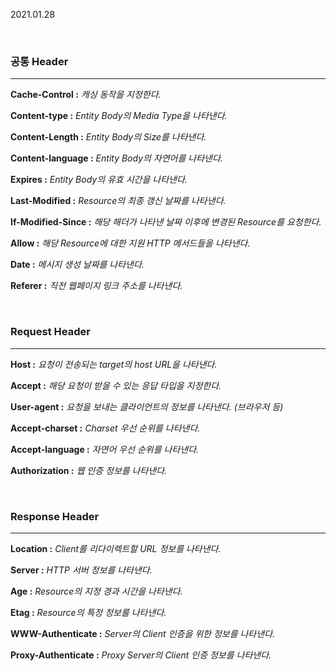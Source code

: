 2021.01.28

<br/>

### **공통 Header**

---

**Cache-Control :** *캐싱 동작을 지정한다.*

**Content-type :** *Entity Body의 Media Type을 나타낸다.*

**Content-Length :** *Entity Body의 Size를 나타낸다.*

**Content-language :** *Entity Body의 자연어를 나타낸다.*

**Expires :** *Entity Body의 유효 시간을 나타낸다.*

**Last-Modified :** *Resource의 최종 갱신 날짜를 나타낸다.*

**If-Modified-Since :** *해당 해더가 나타낸 날짜 이후에 변경된 Resource를 요청한다.*

**Allow :** *해당 Resource에 대한 지원 HTTP 메서드들을 나타낸다.*

**Date :** *메시지 생성 날짜를 나타낸다.*

**Referer :** *직전 웹페이지 링크 주소를 나타낸다.*

<br/>

### **Request Header**

---

**Host :** *요청이 전송되는 target의 host URL을 나타낸다.*

**Accept :** *해당 요청이 받을 수 있는 응답 타입을 지정한다.*

**User-agent :** *요청을 보내는 클라이언트의 정보를 나타낸다. (브라우저 등)*

**Accept-charset :** *Charset 우선 순위를 나타낸다.*

**Accept-language :** *자연어 우선 순위를 나타낸다.* 

**Authorization :** *웹 인증 정보를 나타낸다.* 

<br/>

### **Response Header**

---

**Location :** *Client를 리다이렉트할 URL 정보를 나타낸다.*

**Server :** *HTTP 서버 정보를 나타낸다.*

**Age :** *Resource의 지정 경과 시간을 나타낸다.*

**Etag :** *Resource의 특정 정보를 나타낸다.*

**WWW-Authenticate :** *Server의 Client 인증을 위한 정보를 나타낸다.*

**Proxy-Authenticate :** *Proxy Server의 Client 인증 정보를 나타낸다.*